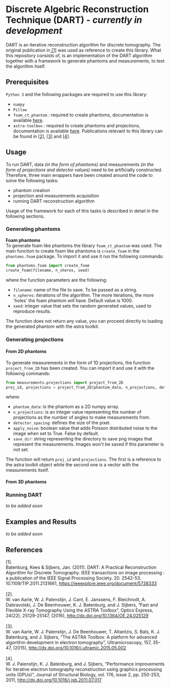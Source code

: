 # Discrete Algebric Reconstruction Technique (DART) - *currently in development*
DART is an iterative reconstruction algorithm for discrete tomography. The original publication in<a href="#original_publication"> [1]</a> was used as reference to create this library.
What this repository consists of, is an implementation of the DART algorithm together with a framework to generate phantoms and measurements, to test the algorithm itself.

## Prerequisites

`Python 3` and the following packages are required to use this library:

- `numpy`
- `Pillow`
- `foam_ct_phantom` : required to create phantoms, documentation is available <a href="https://github.com/dmpelt/foam_ct_phantom">here</a>.
- `astra-toolbox` : required to create phantoms and projections, documentation is available <a href="https://www.astra-toolbox.com/">here</a>. Publications relevant to this library can be found in <a href="#astra_1">[2]</a>, <a href="#astra_2">[3]</a> and <a href="#astra_3">[4]</a>.

## Usage
To run DART, data *(in the form of phantoms)* and measurements *(in the form of projections and detector values)* need to be artificially constructed. 
Therefore, three main wrappers have been created around the code to solve the following tasks:
- phantom creation
- projection and measurements acquisition
- running DART reconstruction algorithm

Usage of the framework for each of this tasks is described in detail in the following sections.

### Generating phantoms

<b>Foam phantoms</b><br/>
To generate foam like phantoms the library `foam_ct_phantom` was used. The main function to create foam like phantoms is `create_foam` in the `phantoms.foam` package. To import it and use it run the following commands:
```python
from phantoms.foam import create_foam
create_foam(filename, n_sheres, seed)
```
where the function parameters are the following:
- `filename`: name of the file to save. To be passed as a string.
- `n_spheres`: iterations of the algorithm. The more iterations, the more 'holes' the foam phantom will have. Default value is 1000. 
- `seed`: integer value that sets the random generated values, used to reproduce results.

The function does not return any value, you can proceed directly to loading the generated phantom with the astra toolkit.

### Generating projections

#### From 2D phantoms
To generate measurements in the form of 1D projections, the function `project_from_2D` has been created. You can import it and use it with the following commands:

```python
from measurements.projections import project_from_2D
proj_id, projections = project_from_2D(phantom_data, n_projections, detector_spacing, apply_noise=False, save_dir=None)
```
where:
- `phantom_data`: is the phantom as a 2D numpy array.
- `n_projections`: is an integer value representing the number of projections as the number of angles to make measurements from.
- `detector_spacing`: defines the size of the pixel.
- `apply_noise`: boolean value that adds Poisson distributed noise to the image when set to True. False by default.
- `save_dir`: string representing the directory to save png images that represent the measurements. Images won't be saved if this parameter is not set.

The function will return `proj_id` and `projections`. The first is a reference to the astra toolkit object while the second one is a vector with the measurements itself.

#### From 3D phantoms

### Running DART

*to be added soon*

## Examples and Results

*to be added soon*

## References

<div id="original_publication">
[1].<br/>
Batenburg, Kees & Sijbers, Jan. (2011). DART: A Practical Reconstruction Algorithm for Discrete Tomography. IEEE transactions on image processing : a publication of the IEEE Signal Processing Society. 20. 2542-53. 10.1109/TIP.2011.2131661, <a href="https://ieeexplore.ieee.org/document/5738333">https://ieeexplore.ieee.org/document/5738333</a>
</div>

<br/>
<div id="astra_1">
[2].<br/>
W. van Aarle, W. J. Palenstijn, J. Cant, E. Janssens, F. Bleichrodt, A. Dabravolski, J. De Beenhouwer, K. J. Batenburg, and J. Sijbers, “Fast and Flexible X-ray Tomography Using the ASTRA Toolbox”, Optics Express, 24(22), 25129-25147, (2016),
 <a href="http://dx.doi.org/10.1364/OE.24.025129">http://dx.doi.org/10.1364/OE.24.025129</a>
</div>

<br/>
<div id="astra_2">
[3].<br/>
W. van Aarle, W. J. Palenstijn, J. De Beenhouwer, T. Altantzis, S. Bals, K. J. Batenburg, and J. Sijbers, “The ASTRA Toolbox: A platform for advanced algorithm development in electron tomography”, Ultramicroscopy, 157, 35–47, (2015), <a href="http://dx.doi.org/10.1016/j.ultramic.2015.05.002">http://dx.doi.org/10.1016/j.ultramic.2015.05.002</a>
</div>

<br/>
<div id="astra_3">
[4].<br/>
W. J. Palenstijn, K. J. Batenburg, and J. Sijbers, “Performance improvements for iterative electron tomography reconstruction using graphics processing units (GPUs)”, Journal of Structural Biology, vol. 176, issue 2, pp. 250-253, 2011, <a href="http://dx.doi.org/10.1016/j.jsb.2011.07.017">http://dx.doi.org/10.1016/j.jsb.2011.07.017</a>
</div>
